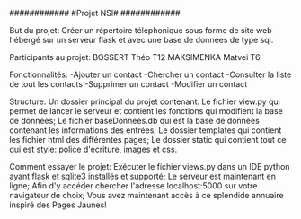 ############
#Projet NSI#
############

But du projet:
Créer un répertoire télephonique sous forme de site web hébergé
sur un serveur flask et avec une base de données de type sql.

Participants au projet:
BOSSERT Théo T12
MAKSIMENKA Matvei T6

Fonctionnalités:
-Ajouter un contact
-Chercher un contact
-Consulter la liste de tout les contacts
-Supprimer un contact
-Modifier un contact

Structure:
Un dossier principal du projet contenant:
Le fichier view.py qui permet de lancer le serveur et contient les fonctions qui modifient la base de données;
Le fichier baseDonnees.db qui est la base de données contenant les informations des entrées;
Le dossier templates qui contient les fichier html des différentes pages;
Le dossier static qui contient tout ce qui est style: police d'écriture, images et css.

Comment essayer le projet:
Exécuter le fichier views.py dans un IDE python ayant flask et sqlite3 installés et supporté;
Le serveur est maintenant en ligne;
Afin d'y accéder chercher l'adresse localhost:5000 sur votre navigateur de choix;
Vous avez maintenant accès à ce splendide annuaire inspiré des Pages Jaunes!
